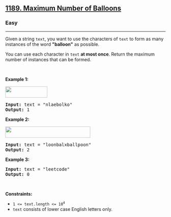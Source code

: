 <h2><a href="https://leetcode.com/problems/maximum-number-of-balloons/">1189. Maximum Number of Balloons</a></h2><h3>Easy</h3><hr><div><p>Given a string <code>text</code>, you want to use the characters of <code>text</code> to form as many instances of the word <strong>"balloon"</strong> as possible.</p>

<p>You can use each character in <code>text</code> <strong>at most once</strong>. Return the maximum number of instances that can be formed.</p>

<p>&nbsp;</p>
<p><strong>Example 1:</strong></p>

<p><strong><img alt="" src="https://assets.leetcode.com/uploads/2019/09/05/1536_ex1_upd.JPG" style="width: 132px; height: 35px;"></strong></p>

<pre><strong>Input:</strong> text = "nlaebolko"
<strong>Output:</strong> 1
</pre>

<p><strong>Example 2:</strong></p>

<p><strong><img alt="" src="https://assets.leetcode.com/uploads/2019/09/05/1536_ex2_upd.JPG" style="width: 267px; height: 35px;"></strong></p>

<pre><strong>Input:</strong> text = "loonbalxballpoon"
<strong>Output:</strong> 2
</pre>

<p><strong>Example 3:</strong></p>

<pre><strong>Input:</strong> text = "leetcode"
<strong>Output:</strong> 0
</pre>

<p>&nbsp;</p>
<p><strong>Constraints:</strong></p>

<ul>
	<li><code>1 &lt;= text.length &lt;= 10<sup style="">4</sup></code></li>
	<li><code>text</code> consists of lower case English letters only.</li>
</ul>
</div>